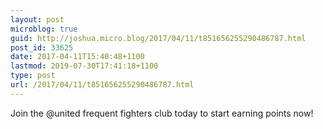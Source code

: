 ```yaml
---
layout: post
microblog: true
guid: http://joshua.micro.blog/2017/04/11/t851656255290486787.html
post_id: 33625
date: 2017-04-11T15:40:48+1100
lastmod: 2019-07-30T17:41:18+1100
type: post
url: /2017/04/11/t851656255290486787.html
---
```

Join the @united frequent fighters club today to start earning points now!
